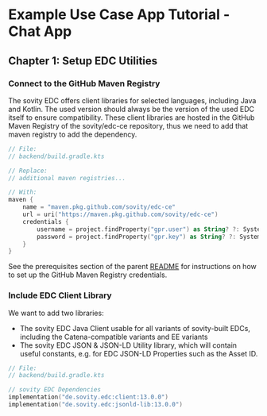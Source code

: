 # Example Use Case App Tutorial - Chat App

## Chapter 1: Setup EDC Utilities

### Connect to the GitHub Maven Registry

The sovity EDC offers client libraries for selected languages, including Java and Kotlin. The used version should always be the version of the used EDC itself to ensure compatibility. These client libraries are hosted in the GitHub Maven Registry of the sovity/edc-ce repository, thus we need to add that maven registry to add the dependency.

```kotlin
// File:
// backend/build.gradle.kts

// Replace:
// additional maven registries...

// With:
maven {
    name = "maven.pkg.github.com/sovity/edc-ce"
    url = uri("https://maven.pkg.github.com/sovity/edc-ce")
    credentials {
        username = project.findProperty("gpr.user") as String? ?: System.getenv("GPR_USER")
        password = project.findProperty("gpr.key") as String? ?: System.getenv("GPR_KEY")
    }
}
```

See the prerequisites section of the parent [README](../README.md) for instructions on how to set up the GitHub Maven Registry credentials.

### Include EDC Client Library

We want to add two libraries:

- The sovity EDC Java Client usable for all variants of sovity-built EDCs, including the Catena-compatible variants and EE variants
- The sovity EDC JSON & JSON-LD Utility library, which will contain useful constants, e.g. for EDC JSON-LD Properties such as the Asset ID.

```kotlin
// File:
// backend/build.gradle.kts

// sovity EDC Dependencies
implementation("de.sovity.edc:client:13.0.0")
implementation("de.sovity.edc:jsonld-lib:13.0.0")
```
